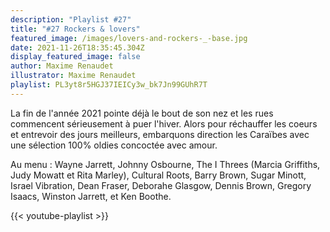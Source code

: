 ```yaml
---
description: "Playlist #27"
title: "#27 Rockers & lovers"
featured_image: /images/lovers-and-rockers-_-base.jpg
date: 2021-11-26T18:35:45.304Z
display_featured_image: false
author: Maxime Renaudet
illustrator: Maxime Renaudet
playlist: PL3yt8r5HGJ37IEICy3w_bk7Jn99GUhR7T
---
```


La fin de l'année 2021 pointe déjà le bout de son nez et les rues commencent sérieusement à puer l'hiver. Alors pour réchauffer les coeurs et entrevoir des jours meilleurs, embarquons direction les Caraïbes avec une sélection 100% oldies concoctée avec amour.

Au menu : Wayne Jarrett, Johnny Osbourne, The I Threes (Marcia Griffiths, Judy Mowatt et Rita Marley), Cultural Roots, Barry Brown, Sugar Minott, Israel Vibration, Dean Fraser, Deborahe Glasgow, Dennis Brown, Gregory Isaacs, Winston Jarrett, et Ken Boothe. 

{{< youtube-playlist >}}